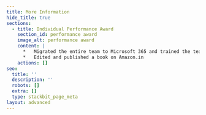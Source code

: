 ```yaml
---
title: More Information
hide_title: true
sections:
  - title: Individual Performance Award
    section_id: performance award
    image_alt: performance award
    content: |
      *   Migrated the entire team to Microsoft 365 and trained the team.
      *   Edited and published a book on Amazon.in
    actions: []
seo:
  title: ''
  description: ''
  robots: []
  extra: []
  type: stackbit_page_meta
layout: advanced
---
```

